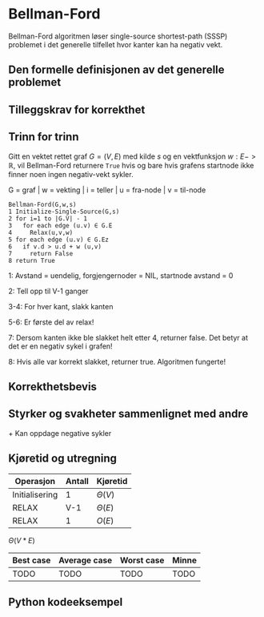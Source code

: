 # Bellman-Ford
<!-- [J8] Forstå Bellman-Ford -->

<!-- 
1. Kjenne den formelle definisjonen av det generelle problemet den løser
2. Kjenne til eventuelle tilleggskrav den stiller for å være korrekt
3. Vite hvordan den oppfører seg; kunne utføre algoritmen, trinn for trinn!
4. Forstå korrekthetsbeviset; hvordan og hvorfor virker algoritmen egentlig?
5. Kjenne til eventuelle styrker eller svakheter, sammenlignet med andre
6. Kjenne kjøretidene under ulike omstendigheter, og forstå utregningen
-->

Bellman-Ford algoritmen løser single-source shortest-path (SSSP) problemet i det generelle tilfellet hvor kanter kan ha negativ vekt.

## Den formelle definisjonen av det generelle problemet
<!-- Et problem er relasjonen mellom input og output -->

## Tilleggskrav for korrekthet
<!-- Korrekhet: algoritmer virker, gir det svaret den skal -->
<!-- Eks: Binary search må ha en sortert liste -->

## Trinn for trinn
<!-- Pseudokode med forklaring -->

Gitt en vektet rettet graf $G=(V,E)$ med kilde $s$ og en vektfunksjon $w : E -> \mathbb{R}$, vil Bellman-Ford returnere `True` hvis og bare hvis grafens startnode ikke finner noen ingen negativ-vekt sykler.

G = graf | w = vekting | i = teller | u = fra-node | v = til-node

```pseudo
Bellman-Ford(G,w,s)
1 Initialize-Single-Source(G,s)
2 for i=1 to |G.V| - 1
3   for each edge (u.v) ∈ G.E
4     Relax(u,v,w)
5 for each edge (u.v) ∈ G.Ez
6   if v.d > u.d + w (u,v)
7     return False
8 return True
```

1: Avstand = uendelig, forgjengernoder = NIL, startnode avstand = 0

2: Tell opp til V-1 ganger

3-4: For hver kant, slakk kanten

5-6: Er første del av relax!

7: Dersom kanten ikke ble slakket helt etter 4, returner false. Det betyr at det er en negativ sykel i grafen!

8: Hvis alle var korrekt slakket, returner true. Algoritmen fungerte!

## Korrekthetsbevis

## Styrker og svakheter sammenlignet med andre

\+ Kan oppdage negative sykler

## Kjøretid og utregning
<!-- Under ulike omstendigheter -->
Operasjon | Antall | Kjøretid
----------|----------|---------
Initialisering | 1 | $\Theta(V)$
RELAX | V-1 | $\Theta(E)$
RELAX | 1 | $O(E)$

$\Theta(V*E)$

Best case | Average case | Worst case | Minne
---------|----------|---------|---------
 TODO | TODO | TODO | TODO

## Python kodeeksempel
